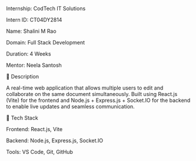 Internship: CodTech IT Solutions

Intern ID: CT04DY2814

Name: Shalini M Rao

Domain: Full Stack Development

Duration: 4 Weeks

Mentor: Neela Santosh

🔹 Description

A real-time web application that allows multiple users to edit and collaborate on the same document simultaneously. Built using React.js (Vite) for the frontend and Node.js + Express.js + Socket.IO for the backend to enable live updates and seamless communication.

🔹 Tech Stack

Frontend: React.js, Vite

Backend: Node.js, Express.js, Socket.IO

Tools: VS Code, Git, GitHub



